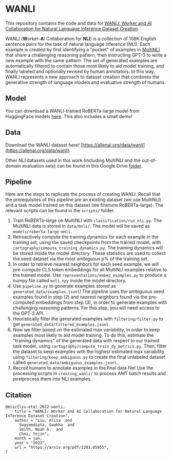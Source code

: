 # WANLI
This repository contains the code and data for [WANLI: Worker and AI Collaboration for Natural Language Inference Dataset Creation](https://arxiv.org/abs/2201.05955).

WANLI (**W**orker-**A**I Collaboration for **NLI**) is a collection of 108K English sentence pairs for the task of natural language inference (NLI).
Each example is created by first identifying a "pocket" of examples in [MultiNLI](https://cims.nyu.edu/~sbowman/multinli/) that share a challenging reasoning pattern, then instructing GPT-3 to write a new example with the same pattern.
The set of generated examples are automatically filtered to contain those most likely to aid model training, and finally labeled and optionally revised by human annotators.
In this way, WANLI represents a new approach to dataset creation that combines the generative strength of language models and evaluative strength of humans.

## Model
You can download a WANLI-trained RoBERTa-large model from HuggingFace models [here](https://huggingface.co/alisawuffles/roberta-large-wanli). This also includes a small demo!

## Data
Download the WANLI dataset here! [https://allenai.org/data/wanli](https://allenai.org/data/wanli)

Other NLI datasets used in this work (including MultiNLI and the out-of-domain evaluation sets) can be found in this Google Drive [folder](https://drive.google.com/drive/u/0/folders/190bQgz1Mu8Do_0KOu6_NN84z9vai9nkj).

## Pipeline
Here are the steps to replicate the process of creating WANLI. Recall that the prerequisites of this pipeline are an existing dataset (we use MultiNLI) and a task model trained on this dataset (we finetune RoBERTa-large). The relevant scripts can be found in the `scripts/` folder.

1. Train RoBERTa-large on MultiNLI with `classification/run_nli.py`. The MultiNLI data is stored in `data/mnli/`. The model will be saved as `models/roberta-large-mnli`.
2. Retroactively compute the training dynamics for each example in the training set, using the saved checkpoints from the trained model, with `cartography/compute_training_dynamics.py`. The training dynamics will be stored inside the model directory. These statistics are used to collect the seed dataset via the most ambiguous p% of the training set.
3. In order to retrieve nearest neighbors for each seed example, we will pre-compute CLS token embeddings for all MultiNLI examples relative to the trained model. Use `representations/embed_examples.py` to produce a numpy file called `mnli.npy` inside the model directory.
4. Use `pipeline.py` to generate examples stored as `generated_data/examples.jsonl`! The pipeline uses the ambiguous seed examples found in step (2) and nearest neighbors found via the pre-computed embeddings from step (3), in order to generate examples with challenging reasoning patterns. For this step, you will need access to the GPT-3 API.
5. Heuristically filter the generated examples with `filtering/filter.py` to get `generated_data/filtered_examples.jsonl`.
6. Now we filter based on the estimated max variability, in order to keep examples most likely to aid model training. To do this, estimate the "training dynamics" of the generated data with respect to our trained task model, using `cartography/compute_train_dy_metrics.py`. Then, filter the dataset to keep examples with the highest estimated max variability using `filtering/keep_ambiguous.py` to create the final unlabeled dataset called `generated_data/ambiguous_examples.jsonl`. 
7. Recruit humans to annotate examples in the final data file! Use the processing scripts in `creating_wanli/` to process AMT batch results and postprocess them into NLI examples.

## Citation
```
@misc{liu-etal-2022-wanli,
    title = "WANLI: Worker and AI Collaboration for Natural Language Inference Dataset Creation",
    author = "Liu, Alisa  and
      Swayamdipta, Swabha  and
      Smith, Noah A.  and
      Choi, Yejin",
    month = jan,
    year = "2022",
    url = "https://arxiv.org/pdf/2201.05955",
}
```
